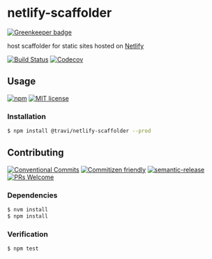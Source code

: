 # netlify-scaffolder

[![Greenkeeper badge](https://badges.greenkeeper.io/travi/netlify-scaffolder.svg)](https://greenkeeper.io/)

host scaffolder for static sites hosted on [Netlify](https://www.netlify.com/)

<!-- status badges -->
[![Build Status][ci-badge]][ci-link]
[![Codecov][coverage-badge]][coverage-link]

## Usage

<!-- consumer badges -->
[![npm][npm-badge]][npm-link]
[![MIT license][license-badge]][license-link]

### Installation

```sh
$ npm install @travi/netlify-scaffolder --prod
```

## Contributing

<!-- contribution badges -->
[![Conventional Commits][commit-convention-badge]][commit-convention-link]
[![Commitizen friendly][commitizen-badge]][commitizen-link]
[![semantic-release][semantic-release-badge]][semantic-release-link]
[![PRs Welcome][PRs-badge]][PRs-link]

### Dependencies

```sh
$ nvm install
$ npm install
```

### Verification

```sh
$ npm test
```

[npm-link]: https://www.npmjs.com/package/@travi/netlify-scaffolder
[npm-badge]: https://img.shields.io/npm/v/@travi/netlify-scaffolder.svg
[license-link]: LICENSE
[license-badge]: https://img.shields.io/github/license/travi/netlify-scaffolder.svg
[ci-link]: https://travis-ci.com/travi/netlify-scaffolder
[ci-badge]: https://img.shields.io/travis/com/travi/netlify-scaffolder/master.svg
[coverage-link]: https://codecov.io/github/travi/netlify-scaffolder
[coverage-badge]: https://img.shields.io/codecov/c/github/travi/netlify-scaffolder.svg
[commit-convention-link]: https://conventionalcommits.org
[commit-convention-badge]: https://img.shields.io/badge/Conventional%20Commits-1.0.0-yellow.svg
[commitizen-link]: http://commitizen.github.io/cz-cli/
[commitizen-badge]: https://img.shields.io/badge/commitizen-friendly-brightgreen.svg
[semantic-release-link]: https://github.com/semantic-release/semantic-release
[semantic-release-badge]: https://img.shields.io/badge/%20%20%F0%9F%93%A6%F0%9F%9A%80-semantic--release-e10079.svg
[PRs-link]: http://makeapullrequest.com
[PRs-badge]: https://img.shields.io/badge/PRs-welcome-brightgreen.svg

